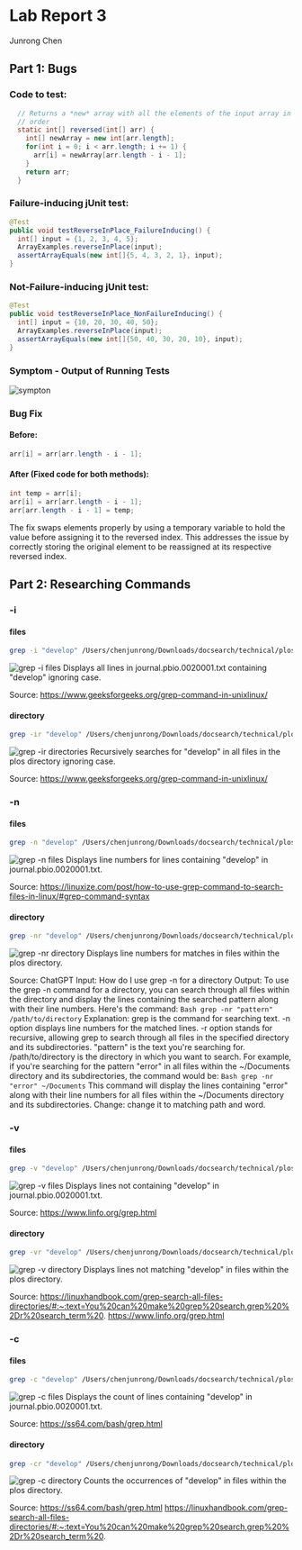# Lab Report 3
Junrong Chen

## Part 1: Bugs
### Code to test:
```Java
  // Returns a *new* array with all the elements of the input array in reversed
  // order
  static int[] reversed(int[] arr) {
    int[] newArray = new int[arr.length];
    for(int i = 0; i < arr.length; i += 1) {
      arr[i] = newArray[arr.length - i - 1];
    }
    return arr;
  }
```
### Failure-inducing jUnit test:
```Java
@Test
public void testReverseInPlace_FailureInducing() {
  int[] input = {1, 2, 3, 4, 5};
  ArrayExamples.reverseInPlace(input);
  assertArrayEquals(new int[]{5, 4, 3, 2, 1}, input);
}
```
### Not-Failure-inducing jUnit test:
```Java
@Test
public void testReverseInPlace_NonFailureInducing() {
  int[] input = {10, 20, 30, 40, 50};
  ArrayExamples.reverseInPlace(input);
  assertArrayEquals(new int[]{50, 40, 30, 20, 10}, input);
}
```
### Symptom - Output of Running Tests
![sympton](https://github.com/JunrongChen2004/CSE15L/assets/122309066/cb66043b-b1dc-4581-a072-f1840870de2e)

### Bug Fix
#### Before:
```Java
arr[i] = arr[arr.length - i - 1];
```
#### After (Fixed code for both methods):
```Java
int temp = arr[i];
arr[i] = arr[arr.length - i - 1];
arr[arr.length - i - 1] = temp;
```
The fix swaps elements properly by using a temporary variable to hold the value before assigning it to the reversed index. This addresses the issue by correctly storing the original element to be reassigned at its respective reversed index.

## Part 2: Researching Commands
### -i
#### files
```Bash
grep -i "develop" /Users/chenjunrong/Downloads/docsearch/technical/plos/journal.pbio.0020001.txt
```
![grep -i files](https://github.com/JunrongChen2004/CSE15L/assets/122309066/aec42645-e728-4a7a-943b-a17c1155d68d)
Displays all lines in journal.pbio.0020001.txt containing "develop" ignoring case.

Source: https://www.geeksforgeeks.org/grep-command-in-unixlinux/

#### directory
```Bash
grep -ir "develop" /Users/chenjunrong/Downloads/docsearch/technical/plos
```
![grep -ir directories](https://github.com/JunrongChen2004/CSE15L/assets/122309066/b1f7b8d6-9c65-471f-b891-6afbaf819f4b)
Recursively searches for "develop" in all files in the plos directory ignoring case.

Source: https://www.geeksforgeeks.org/grep-command-in-unixlinux/

### -n
#### files
```Bash
grep -n "develop" /Users/chenjunrong/Downloads/docsearch/technical/plos/journal.pbio.0020001.txt
```
![grep -n files](https://github.com/JunrongChen2004/CSE15L/assets/122309066/fe780e42-7b38-4341-a049-23de970ee798)
Displays line numbers for lines containing "develop" in journal.pbio.0020001.txt.

Source: https://linuxize.com/post/how-to-use-grep-command-to-search-files-in-linux/#grep-command-syntax

#### directory
```Bash
grep -nr "develop" /Users/chenjunrong/Downloads/docsearch/technical/plos
```
![grep -nr directory](https://github.com/JunrongChen2004/CSE15L/assets/122309066/24478f44-99c8-4aa8-9e6a-50c7db3fc561)
Displays line numbers for matches in files within the plos directory.

Source: ChatGPT
Input: How do I use grep -n for a directory
Output: To use the grep -n command for a directory, you can search through all files within the directory and display the lines containing the searched pattern along with their line numbers. Here's the command:
```Bash grep -nr "pattern" /path/to/directory```
Explanation:
grep is the command for searching text.
-n option displays line numbers for the matched lines.
-r option stands for recursive, allowing grep to search through all files in the specified directory and its subdirectories.
"pattern" is the text you're searching for.
/path/to/directory is the directory in which you want to search.
For example, if you're searching for the pattern "error" in all files within the ~/Documents directory and its subdirectories, the command would be:
```Bash grep -nr "error" ~/Documents```
This command will display the lines containing "error" along with their line numbers for all files within the ~/Documents directory and its subdirectories.
Change: change it to matching path and word.

### -v
#### files
```Bash
grep -v "develop" /Users/chenjunrong/Downloads/docsearch/technical/plos/journal.pbio.0020001.txt
```
![grep -v files](https://github.com/JunrongChen2004/CSE15L/assets/122309066/6f5ffafa-26f3-41ce-a647-a053bea35323")
Displays lines not containing "develop" in journal.pbio.0020001.txt.

Source: https://www.linfo.org/grep.html

#### directory
```Bash
grep -vr "develop" /Users/chenjunrong/Downloads/docsearch/technical/plos
```
![grep -v directory](https://github.com/JunrongChen2004/CSE15L/assets/122309066/0e0f4658-5d97-4c6e-a3e9-a553b0bea87a)
Displays lines not matching "develop" in files within the plos directory.

Source: https://linuxhandbook.com/grep-search-all-files-directories/#:~:text=You%20can%20make%20grep%20search,grep%20%2Dr%20search_term%20.
https://www.linfo.org/grep.html

### -c
#### files
```Bash
grep -c "develop" /Users/chenjunrong/Downloads/docsearch/technical/plos/journal.pbio.0020001.txt
```
![grep -c files](https://github.com/JunrongChen2004/CSE15L/assets/122309066/3bc55af7-3cf7-434b-8a30-f056a1c801ce)
Displays the count of lines containing "develop" in journal.pbio.0020001.txt.

Source: https://ss64.com/bash/grep.html

#### directory
```Bash
grep -cr "develop" /Users/chenjunrong/Downloads/docsearch/technical/plos
```
![grep -c directory](https://github.com/JunrongChen2004/CSE15L/assets/122309066/acfaf464-6e78-4c44-b2ca-d30dc72bcd98)
Counts the occurrences of "develop" in files within the plos directory.

Source: https://ss64.com/bash/grep.html
https://linuxhandbook.com/grep-search-all-files-directories/#:~:text=You%20can%20make%20grep%20search,grep%20%2Dr%20search_term%20.
